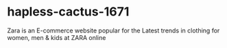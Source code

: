 # hapless-cactus-1671
Zara is an E-commerce website popular for the Latest trends in
clothing for women, men & kids at ZARA online
